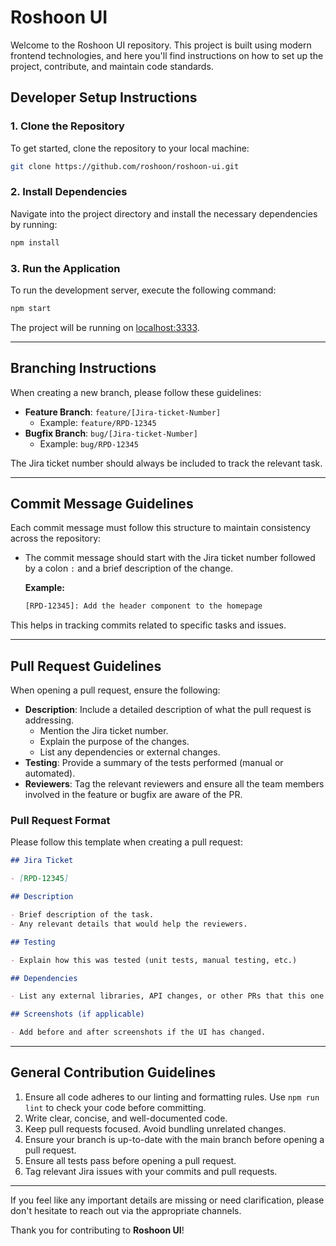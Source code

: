 # Roshoon UI

Welcome to the Roshoon UI repository. This project is built using modern frontend technologies, and here you'll find instructions on how to set up the project, contribute, and maintain code standards.

## Developer Setup Instructions

### 1. Clone the Repository

To get started, clone the repository to your local machine:

```bash
git clone https://github.com/roshoon/roshoon-ui.git
```

### 2. Install Dependencies

Navigate into the project directory and install the necessary dependencies by running:

```bash
npm install
```

### 3. Run the Application

To run the development server, execute the following command:

```bash
npm start
```

The project will be running on [localhost:3333](http://localhost:3333).

---

## Branching Instructions

When creating a new branch, please follow these guidelines:

- **Feature Branch**: `feature/[Jira-ticket-Number]`
  - Example: `feature/RPD-12345`
- **Bugfix Branch**: `bug/[Jira-ticket-Number]`
  - Example: `bug/RPD-12345`

The Jira ticket number should always be included to track the relevant task.

---

## Commit Message Guidelines

Each commit message must follow this structure to maintain consistency across the repository:

- The commit message should start with the Jira ticket number followed by a colon `:` and a brief description of the change.

  **Example:**

  ```bash
  [RPD-12345]: Add the header component to the homepage
  ```

This helps in tracking commits related to specific tasks and issues.

---

## Pull Request Guidelines

When opening a pull request, ensure the following:

- **Description**: Include a detailed description of what the pull request is addressing.
  - Mention the Jira ticket number.
  - Explain the purpose of the changes.
  - List any dependencies or external changes.
- **Testing**: Provide a summary of the tests performed (manual or automated).
- **Reviewers**: Tag the relevant reviewers and ensure all the team members involved in the feature or bugfix are aware of the PR.

### Pull Request Format

Please follow this template when creating a pull request:

```markdown
## Jira Ticket

- [RPD-12345]

## Description

- Brief description of the task.
- Any relevant details that would help the reviewers.

## Testing

- Explain how this was tested (unit tests, manual testing, etc.)

## Dependencies

- List any external libraries, API changes, or other PRs that this one depends on.

## Screenshots (if applicable)

- Add before and after screenshots if the UI has changed.
```

---

## General Contribution Guidelines

1. Ensure all code adheres to our linting and formatting rules. Use `npm run lint` to check your code before committing.
2. Write clear, concise, and well-documented code.
3. Keep pull requests focused. Avoid bundling unrelated changes.
4. Ensure your branch is up-to-date with the main branch before opening a pull request.
5. Ensure all tests pass before opening a pull request.
6. Tag relevant Jira issues with your commits and pull requests.

---

If you feel like any important details are missing or need clarification, please don't hesitate to reach out via the appropriate channels.

Thank you for contributing to **Roshoon UI**!
